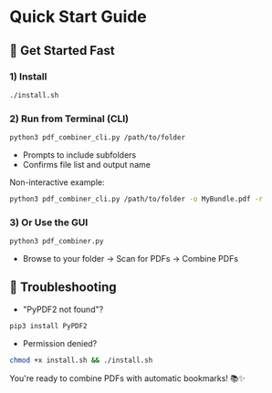 # Quick Start Guide

## 🚀 Get Started Fast

### 1) Install
```bash
./install.sh
```

### 2) Run from Terminal (CLI)
```bash
python3 pdf_combiner_cli.py /path/to/folder
```
- Prompts to include subfolders
- Confirms file list and output name

Non-interactive example:
```bash
python3 pdf_combiner_cli.py /path/to/folder -o MyBundle.pdf -r
```

### 3) Or Use the GUI
```bash
python3 pdf_combiner.py
```
- Browse to your folder → Scan for PDFs → Combine PDFs

## 🔧 Troubleshooting

- "PyPDF2 not found"?
```bash
pip3 install PyPDF2
```

- Permission denied?
```bash
chmod +x install.sh && ./install.sh
```

You're ready to combine PDFs with automatic bookmarks! 📚✨
